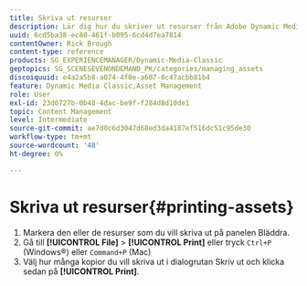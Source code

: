 ```yaml
---
title: Skriva ut resurser
description: Lär dig hur du skriver ut resurser från Adobe Dynamic Media Classic.
uuid: 6cd5ba38-ec80-461f-b095-6cd4d7ea7814
contentOwner: Rick Brough
content-type: reference
products: SG_EXPERIENCEMANAGER/Dynamic-Media-Classic
geptopics: SG_SCENESEVENONDEMAND_PK/categories/managing_assets
discoiquuid: e4a2a5b8-a074-4f0e-a607-0c47acbb81b4
feature: Dynamic Media Classic,Asset Management
role: User
exl-id: 23d6727b-0b48-4dac-be9f-f284d8d10de1
topic: Content Management
level: Intermediate
source-git-commit: ae7d0c6d3047d68ed3da4187ef516dc51c95de30
workflow-type: tm+mt
source-wordcount: '48'
ht-degree: 0%

---
```


# Skriva ut resurser{#printing-assets}

1. Markera den eller de resurser som du vill skriva ut på panelen Bläddra.
1. Gå till **[!UICONTROL File]** > **[!UICONTROL Print]** eller tryck `Ctrl+P` (Windows®) eller `Command+P` (Mac)
1. Välj hur många kopior du vill skriva ut i dialogrutan Skriv ut och klicka sedan på **[!UICONTROL Print]**.
